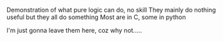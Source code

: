Demonstration of what pure logic can do, no skill
They mainly do nothing useful but they all do something
Most are in C, some in python


I'm just gonna leave them here, coz why not.....

